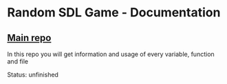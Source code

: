 # Random SDL Game - Documentation

## [Main repo](https://github.com/Mikicrepstudios/Random-SDL-Game)

In this repo you will get information and usage of every variable, function and file

Status: unfinished
